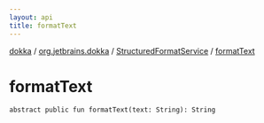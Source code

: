 ```yaml
---
layout: api
title: formatText
---
```

[dokka](../../index.html) / [org.jetbrains.dokka](../index.html) / [StructuredFormatService](index.html) / [formatText](formatText.html)


# formatText



```
abstract public fun formatText(text: String): String
```

